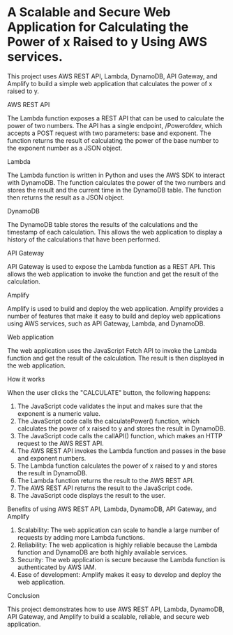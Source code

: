 # A Scalable and Secure Web Application for Calculating the Power of x Raised to y Using AWS services.

This project uses AWS REST API, Lambda, DynamoDB, API Gateway, and Amplify to build a simple web application that calculates the power of x raised to y.

AWS REST API

The Lambda function exposes a REST API that can be used to calculate the power of two numbers. The API has a single endpoint, /Powerofdev, which accepts a POST request with two parameters: base and exponent. The function returns the result of calculating the power of the base number to the exponent number as a JSON object.

Lambda

The Lambda function is written in Python and uses the AWS SDK to interact with DynamoDB. The function calculates the power of the two numbers and stores the result and the current time in the DynamoDB table. The function then returns the result as a JSON object.

DynamoDB

The DynamoDB table stores the results of the calculations and the timestamp of each calculation. This allows the web application to display a history of the calculations that have been performed.

API Gateway

API Gateway is used to expose the Lambda function as a REST API. This allows the web application to invoke the function and get the result of the calculation.

Amplify

Amplify is used to build and deploy the web application. Amplify provides a number of features that make it easy to build and deploy web applications using AWS services, such as API Gateway, Lambda, and DynamoDB.

Web application

The web application uses the JavaScript Fetch API to invoke the Lambda function and get the result of the calculation. The result is then displayed in the web application.

How it works

When the user clicks the "CALCULATE" button, the following happens:
1. The JavaScript code validates the input and makes sure that the exponent is a numeric value.
2. The JavaScript code calls the calculatePower() function, which calculates the power of x raised to y and stores the result in DynamoDB.
3. The JavaScript code calls the callAPI() function, which makes an HTTP request to the AWS REST API.
4. The AWS REST API invokes the Lambda function and passes in the base and exponent numbers.
5. The Lambda function calculates the power of x raised to y and stores the result in DynamoDB.
6. The Lambda function returns the result to the AWS REST API.
7. The AWS REST API returns the result to the JavaScript code.
8. The JavaScript code displays the result to the user.

Benefits of using AWS REST API, Lambda, DynamoDB, API Gateway, and Amplify

1. Scalability: The web application can scale to handle a large number of requests by adding more Lambda functions.
2. Reliability: The web application is highly reliable because the Lambda function and DynamoDB are both highly available services.
3. Security: The web application is secure because the Lambda function is authenticated by AWS IAM.
4. Ease of development: Amplify makes it easy to develop and deploy the web application.

Conclusion

This project demonstrates how to use AWS REST API, Lambda, DynamoDB, API Gateway, and Amplify to build a scalable, reliable, and secure web application.
